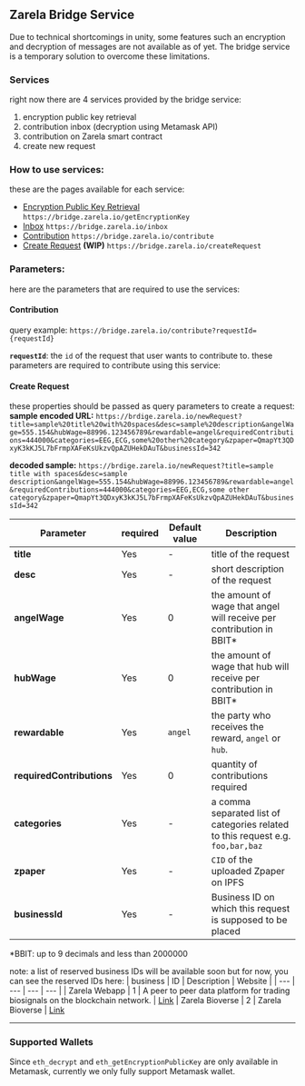 ## Zarela Bridge Service

Due to technical shortcomings in unity, some features such an encryption and decryption of messages are not available as of yet. The bridge service is a temporary solution to overcome these limitations.

### Services

right now there are 4 services provided by the bridge service:

1. encryption public key retrieval
2. contribution inbox (decryption using Metamask API)
3. contribution on Zarela smart contract
4. create new request

### How to use services:

these are the pages available for each service:

- [Encryption Public Key Retrieval](https://bridge.zarela.io/getEncryptionKey)
`https://bridge.zarela.io/getEncryptionKey`
- [Inbox](https://bridge.zarela.io/inbox)
`https://bridge.zarela.io/inbox`
- [Contribution](https://bridge.zarela.io/contribute)
`https://bridge.zarela.io/contribute`
- [Create Request](https://bridge.zarela.io/createRequest) **(WIP)**
`https://bridge.zarela.io/createRequest`

### Parameters:

here are the parameters that are required to use the services:

#### Contribution

query example:
`https://bridge.zarela.io/contribute?requestId={requestId}`

**`requestId`**: the `id` of the request that user wants to contribute to.
these parameters are required to contribute using this service:


#### Create Request

these properties should be passed as query parameters to create a request:
**sample encoded URL:**
`https://brdige.zarela.io/newRequest?title=sample%20title%20with%20spaces&desc=sample%20description&angelWage=555.154&hubWage=88996.123456789&rewardable=angel&requiredContributions=444000&categories=EEG,ECG,some%20other%20category&zpaper=QmapYt3QDxyK3kKJ5L7bFrmpXAFeKsUkzvQpAZUHekDAuT&businessId=342`

**decoded sample:**
`https://brdige.zarela.io/newRequest?title=sample title with spaces&desc=sample description&angelWage=555.154&hubWage=88996.123456789&rewardable=angel&requiredContributions=444000&categories=EEG,ECG,some other category&zpaper=QmapYt3QDxyK3kKJ5L7bFrmpXAFeKsUkzvQpAZUHekDAuT&businessId=342`

| Parameter                 | required | Default value | Description                                                                     |
| ------------------------- | -------- | ------------- | ------------------------------------------------------------------------------- |
| **title**                 | Yes      | -             | title of the request                                                            |
| **desc**                  | Yes      | -             | short description of the request                                                |
| **angelWage**             | Yes      | 0             | the amount of wage that angel will receive per contribution in BBIT\*           |
| **hubWage**               | Yes      | 0             | the amount of wage that hub will receive per contribution in BBIT\*             |
| **rewardable**            | Yes      | `angel`       | the party who receives the reward, `angel` or `hub`.                            |
| **requiredContributions** | Yes      | 0             | quantity of contributions required                                              |
| **categories**            | Yes      | -             | a comma separated list of categories related to this request e.g. `foo,bar,baz` |
| **zpaper**                | Yes      | -          | `CID` of the uploaded Zpaper on IPFS                                            |
| **businessId**            | Yes      | -          | Business ID on which this request is supposed to be placed                      |

\*BBIT: up to 9 decimals and less than 2000000

note: a list of reserved business IDs will be available soon but for now, you can see the reserved IDs here:
| business | ID | Description | Website |
| --- | --- | --- | --- |
| Zarela Webapp | 1 | A peer to peer data platform for trading biosignals on the blockchain network. | [Link](https://app.zarela.io)
| Zarela Bioverse | 2 | Zarela Bioverse | [Link](https://zarela.io/bioverse)

---
### Supported Wallets

Since `eth_decrypt` and `eth_getEncryptionPublicKey` are only available in Metamask, currently we only fully support Metamask wallet.
